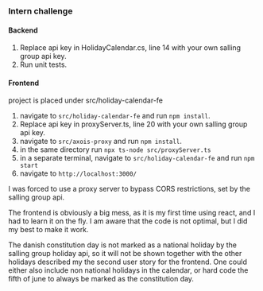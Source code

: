 ### Intern challenge

#### Backend

1. Replace api key in HolidayCalendar.cs, line 14 with your own salling group api key.
2. Run unit tests.

#### Frontend

project is placed under src/holiday-calendar-fe

1. navigate to `src/holiday-calendar-fe` and run `npm install`.
2. Replace api key in proxyServer.ts, line 20 with your own salling group api key.
3. navigate to `src/axois-proxy` and run `npm install`.
4. in the same directory run `npx ts-node src/proxyServer.ts`
5. in a separate terminal, navigate to `src/holiday-calendar-fe` and run `npm start`
6. navigate to `http://localhost:3000/` 

I was forced to use a proxy server to bypass CORS restrictions, set by the salling group api.

The frontend is obviously a big mess, as it is my first time using react, and I had to learn it on the fly. I am aware that the code is not optimal, but I did my best to make it work.

The danish constitution day is not marked as a national holiday by the salling group holiday api, so it will not be shown together with the other holidays described my the second user story for the frontend. One could either also include non national holidays in the calendar, or hard code the fifth of june to always be marked as the constitution day.
